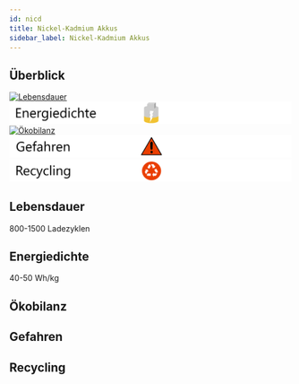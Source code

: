 ```yaml
---
id: nicd
title: Nickel-Kadmium Akkus
sidebar_label: Nickel-Kadmium Akkus
---
```


## Überblick

[![Lebensdauer](assets/lebensdauer_grün.png)](#lebensdauer)
[![Energiedichte](assets/Energiedichte_wenig.png)](#energiedichte)
[![Ökobilanz](assets/Ökobilanz_rot.png)](#ökobilanz)
[![Gefahren](assets/Gefahren_rot.png)](#gefahren)
[![Recycling](assets/Recycling_rot.png)](#recycling)

## Lebensdauer

800-1500 Ladezyklen

## Energiedichte

40-50 Wh/kg

## Ökobilanz

## Gefahren

## Recycling

